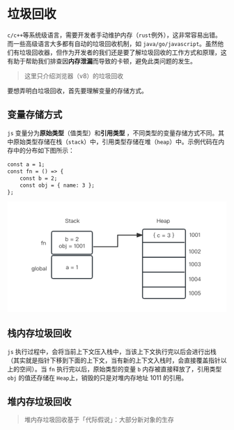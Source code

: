 # 垃圾回收

`c/c++`等系统级语言，需要开发者手动维护内存（`rust`例外），这非常容易出错。而一些高级语言大多都有自动的垃圾回收机制，如 `java/go/javascript`。虽然他们有垃圾回收器，但作为开发者的我们还是要了解垃圾回收的工作方式和原理，这有助于帮助我们排查因**内存泄漏**而导致的卡顿，避免此类问题的发生。

> 这里只介绍浏览器（v8）的垃圾回收

要想弄明白垃圾回收，首先要理解变量的存储方式。

## 变量存储方式

`js` 变量分为**原始类型**（值类型）和**引用类型** ，不同类型的变量存储方式不同。其中原始类型存储在栈（`stack`）中，引用类型存储在堆（`heap`）中。示例代码在内存中的分布如下图所示：

```tsx
const a = 1;
const fn = () => {
	const b = 2;
	const obj = { name: 3 };
};
```

![stack-heap.png](stack-heap.png)

## 栈内存垃圾回收

`js` 执行过程中，会将当前上下文压入栈中，当该上下文执行完以后会进行出栈（其实就是指针下移到下面的上下文，当有新的上下文入栈时，会直接覆盖指针以上的空间）。当 `fn` 执行完以后，原始类型的变量 `b` 内存被直接释放了，引用类型 `obj` 的值还存储在 `Heap`上，销毁的只是对堆内存地址 1011 的引用。

## 堆内存垃圾回收

> 堆内存垃圾回收基于「代际假说」：大部分新对象的生存